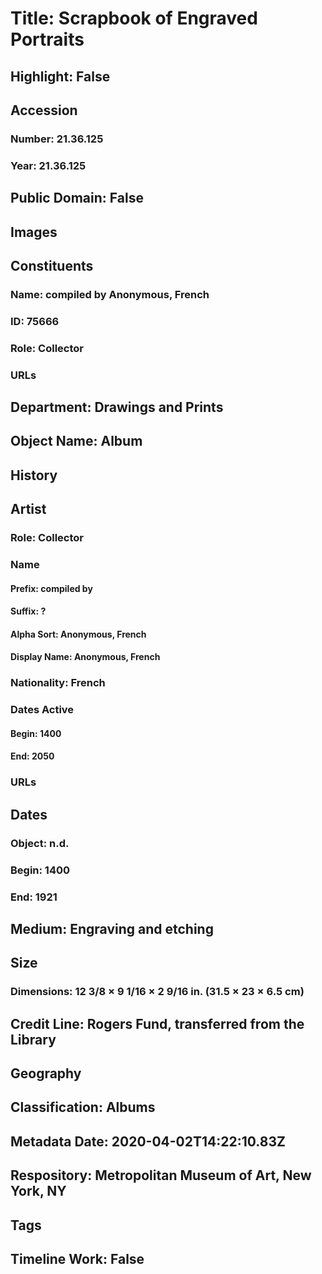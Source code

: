 # Title: Scrapbook of Engraved Portraits
## Highlight: False
## Accession
### Number: 21.36.125
### Year: 21.36.125
## Public Domain: False
## Images
## Constituents
### Name: compiled by Anonymous, French
### ID: 75666
### Role: Collector
### URLs
## Department: Drawings and Prints
## Object Name: Album
## History
## Artist
### Role: Collector
### Name
#### Prefix: compiled by
#### Suffix: ?
#### Alpha Sort: Anonymous, French
#### Display Name: Anonymous, French
### Nationality: French
### Dates Active
#### Begin: 1400
#### End: 2050
### URLs
## Dates
### Object: n.d.
### Begin: 1400
### End: 1921
## Medium: Engraving and etching
## Size
### Dimensions: 12 3/8 × 9 1/16 × 2 9/16 in. (31.5 × 23 × 6.5 cm)
## Credit Line: Rogers Fund, transferred from the Library
## Geography
## Classification: Albums
## Metadata Date: 2020-04-02T14:22:10.83Z
## Respository: Metropolitan Museum of Art, New York, NY
## Tags
## Timeline Work: False